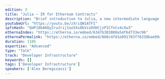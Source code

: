 ```yaml
---
edition: 3
title: "Julia – IR for Ethereum Contracts"
description: "Brief introduction to Julia, a new intermediate language to be used in the Solidity compiler. It reduces the complexity of the compiler, helps in auditing contracts and makes supporting multiple VMs, such as EVM 1.5 and eWASM, possible."
youtubeUrl: "https://youtu.be/zXriQW1ATFI"
ipfsHash: "QmP18bA6QyZruJrij1uo5Xx8bVzzDXHCjzP1CfnCx4cXw3"
ethernaIndex: "https://etherna.io/embed/6347b383080a54f6d733ec96"
ethernaPermalink: "https://etherna.io/embed/860c4fd1e091783f78338bae99a3ce63c619cb6aed3fb8d02c1bad0e88da739a"
duration: 1105
expertise: "Advanced"
type: "Talk"
track: "Developer Infrastructure"
keywords: []
tags: ['Developer Infrastructure']
speakers: ['Alex Beregszaszi']
---
```

